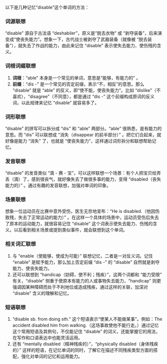以下是几种记忆“disable”这个单词的方法：

### 词源联想
“disable” 源自于古法语 “deshabiler”，原义是“脱去衣物” 或 “剥夺装备”，后来演变成“使丧失能力”。想象一下，古代战士被剥夺了武器装备（就像被 “脱去装备”），就失去了作战的能力，由此来记住 “disable” 表示使失去能力、使伤残的含义。

### 词根词缀联想
1. **词根**：“able” 本身是一个常见的单词，意思是“能够，有能力的” 。
2. **前缀**：“dis -” 是一个常见的否定前缀，表示“不，相反”的意思。那么 “disable” 就是 “able” 的反义，即“使不能，使丧失能力”。比如 “dislike”（不喜欢），“disagree”（不同意），都是通过 “dis -” 这个前缀构成原词的反义词，以此规律来记忆 “disable” 就容易多了。

### 词形联想
“disable” 的拼写可以拆分成 “dis” 和 “able” 两部分。“able” 很熟悉，是有能力的意思。而 “dis” 可以联想成 “消失（disappear 的前半部分）” 。把它们合起来，就好像是能力 “消失” 了，也就是 “使丧失能力”，这样通过词形拆分和联想帮助记忆。

### 发音联想
“disable” 的发音类似 “滴 - 赛 - 宝”，可以这样联想一个场景：有个人把宝贝给弄丢（滴）了，感到很丧气，就好像失去了做很多事的能力，变得 “disabled（丧失能力的）” 。通过有趣的发音联想，加强对单词的印象。

### 场景联想
想象一位运动员在比赛中意外受伤，医生无奈地宣布：“He is disabled.（他因伤致残，失去了正常运动的能力）” 。在这样一个具体的场景中，运动员受伤后失去了原本的运动能力，就很容易记住 “disable” 这个词表示使失去能力、伤残的含义。以后看到相关场景或提到类似事件，就会联想到这个单词。

### 相关词汇联想
1. 与 “enable（使能够，使成为可能）” 联想记忆，二者是一对反义词。记住 “enable” 是赋予能力，那么加上否定前缀 “dis -” 的 “disable” 自然就是剥夺能力、使丧失能力。
2. 还可以联想到 “handicap（妨碍，使不利；残疾）”，这两个词都和 “能力受限” 有关，“disable” 侧重于使原本有能力的人或事物失去能力，“handicap” 则更强调因某种障碍而处于不利地位或造成残疾，通过这样的关联，加深对 “disable” 含义的理解和记忆。

### 短语联想
1. “disable sb. from doing sth.” 这个短语表示“使某人不能做某事”。例如：The accident disabled him from walking.（这场事故使他不能行走。）通过记忆这个常用短语及其例句，不仅能记住 “disable” 的词义，还能掌握它的用法，在写作和口语表达中也能灵活运用。
2. 还有 “mentally disabled（精神残疾的）”，“physically disabled（身体残疾的）” 这样的短语，在记忆单词的同时，了解它在描述不同残疾类型方面的搭配，强化对单词的记忆和运用能力。 